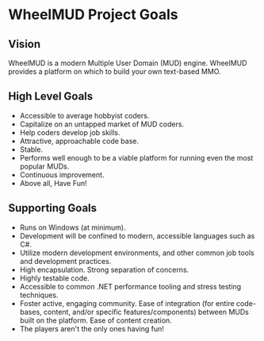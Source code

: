 # WheelMUD Project Goals

## Vision
WheelMUD is a modern Multiple User Domain (MUD) engine. WheelMUD provides a platform on which to build your own text-based MMO.

## High Level Goals
* Accessible to average hobbyist coders.
* Capitalize on an untapped market of MUD coders.
* Help coders develop job skills.
* Attractive, approachable code base.
* Stable.
* Performs well enough to be a viable platform for running even the most popular MUDs.
* Continuous improvement.
* Above all, Have Fun!

## Supporting Goals
* Runs on Windows (at minimum).
* Development will be confined to modern, accessible languages such as C#.
* Utilize modern development environments, and other common job tools and development practices.
* High encapsulation. Strong separation of concerns.
* Highly testable code.
* Accessible to common .NET performance tooling and stress testing techniques.
* Foster active, engaging community. Ease of integration (for entire code-bases, content, and/or specific features/components) between MUDs built on the platform. Ease of content creation.
* The players aren't the only ones having fun!
